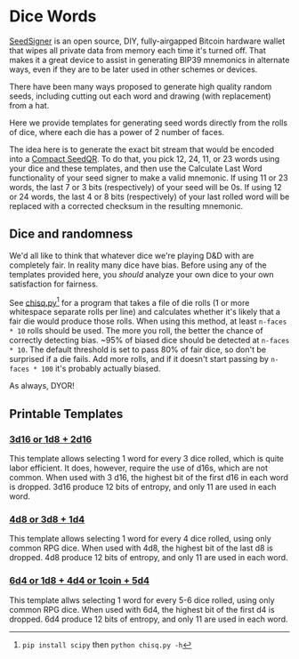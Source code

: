 # Dice Words

[SeedSigner](https://github.com/SeedSigner/seedsigner/) is an open source,
DIY, fully-airgapped Bitcoin hardware wallet that wipes all private data from
memory each time it's turned off. That makes it a great device to assist in
generating BIP39 mnemonics in alternate ways, even if they are to be later
used in other schemes or devices.

There have been many ways proposed to generate high quality random seeds,
including cutting out each word and drawing (with replacement) from a hat.

Here we provide templates for generating seed words directly from the rolls of
dice, where each die has a power of 2 number of faces.

The idea here is to generate the exact bit stream that would be encoded into a
[Compact SeedQR](../seed_qr#compactseedqr-specification). To do that, you
pick 12, 24, 11, or 23 words using your dice and these templates, and then use
the Calculate Last Word functionality of your seed signer to make a valid
mnemonic. If using 11 or 23 words, the last 7 or 3 bits (respectively) of your
seed will be 0s. If using 12 or 24 words, the last 4 or 8 bits (respectively)
of your last rolled word will be replaced with a corrected checksum in the
resulting mnemonic.

## Dice and randomness

We'd all like to think that whatever dice we're playing D&D with are
completely fair. In reality many dice have bias. Before using any of the
templates provided here, you _should_ analyze your own dice to your own
satisfaction for fairness.

See [chisq.py](./chisq.py)[^1] for a program that takes a file of die rolls (1 or
more whitespace separate rolls per line) and calculates whether it's likely
that a fair die would produce those rolls.  When using this method, at least
`n-faces * 10` rolls should be used. The more you roll, the better the chance
of correctly detecting bias. ~95% of biased dice should be detected at
`n-faces * 10`. The default threshold is set to pass 80% of fair dice, so
don't be surprised if a die fails. Add more rolls, and if it doesn't start
passing by `n-faces * 100` it's probably actually biased.

As always, DYOR!

## Printable Templates

### [3d16 or 1d8 + 2d16](./Dice%20Seed%20Words%20-%203d16.pdf)

This template allows selecting 1 word for every 3 dice rolled, which is quite
labor efficient. It does, however, require the use of d16s, which are not
common. When used with 3 d16, the highest bit of the first d16 in each word is
dropped. 3d16 produce 12 bits of entropy, and only 11 are used in each word.

### [4d8 or 3d8 + 1d4](./Dice%20Seed%20Words%20-%204d8.pdf)

This template allows selecting 1 word for every 4 dice rolled, using only
common RPG dice. When used with 4d8, the highest bit of the last d8 is
dropped. 4d8 produce 12 bits of entropy, and only 11 are used in each word.

### [6d4 or 1d8 + 4d4 or 1coin + 5d4](./Dice%20Seed%20Words%20-%206d4.pdf)

This template allws selecting 1 word for every 5-6 dice rolled, using only
common RPG dice. When used with 6d4, the highest bit of the first d4 is
dropped. 6d4 produce 12 bits of entropy, and only 11 are used in each word.

[^1]: `pip install scipy` then `python chisq.py -h`
